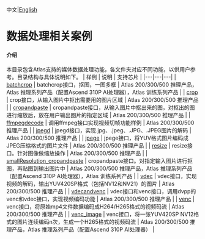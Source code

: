 中文|[English](README.md)

#  数据处理相关案例

#### 介绍
本目录包含Atlas支持的媒体数据处理功能，各文件夹对应不同功能，以供用户参考。目录结构与具体说明如下。
| 样例  | 说明  | 支持芯片 |
|---|---|---|
| [batchcrop](./batchcrop)  | batchcrop接口，抠图，一图多框  | Atlas 200/300/500 推理产品，Atlas 推理系列产品（配置Ascend 310P AI处理器），Atlas 训练系列产品 |
| [crop](./crop)  | crop接口，从输入图片中抠出需要用的图片区域  | Atlas 200/300/500 推理产品 |
| [cropandpaste](./cropandpaste)  | cropandpaste接口，从输入图片中抠出来的图，对抠出的图进行缩放后，放在用户输出图片的指定区域 | Atlas 200/300/500 推理产品 |
| [ffmpegdecode](./ffmpegdecode) | 调用ffmpeg接口实现视频切帧功能样例 | Atlas 200/300/500 推理产品 |
| [jpegd](./jpegd)  | jpegd接口，实现.jpg、.jpeg、.JPG、.JPEG图片的解码  | Atlas 200/300/500 推理产品 |
| [jpege](./jpege)  | jpege接口，将YUV格式图片编码成JPEG压缩格式的图片文件  | Atlas 200/300/500 推理产品 |
| [resize](./resize)  | resize接口。针对图像做缩放操作  | Atlas 200/300/500 推理产品 |
| [smallResolution_cropandpaste](./smallResolution_cropandpaste)  | cropandpaste接口。对指定输入图片进行抠图，再贴图到输出图片中  | Atlas 200/300/500 推理产品，Atlas 推理系列产品（配置Ascend 310P AI处理器），Atlas 训练系列产品 |
| [vdec](./vdec)  | vdec接口，实现视频的解码，输出YUV420SP格式（包括NV12和NV21）的图片  | Atlas 200/300/500 推理产品 |
| [vdecandvenc](./vdecandvenc)  | vdec接口和venc接口，调用dvpp的venc和vdec接口，实现视频编码功能  | Atlas 200/300/500 推理产品 |
| [venc](./venc) | venc接口，将原始mp4文件数据编码成H264/H265格式的视频码流 | Atlas 200/300/500 推理产品 |
| [venc_image](./venc_image) | venc接口，将一张YUV420SP NV12格式的图片连续编码n次，生成一个H265格式的视频码流 | Atlas 200/300/500 推理产品，Atlas 推理系列产品（配置Ascend 310P AI处理器） |
